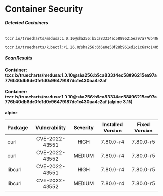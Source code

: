 # Container Security

##### Detected Containers

          tccr.io/truecharts/medusa:1.0.10@sha256:b5ca83334ec58896215ea97a776b40db6de0fe1d0c96479187dc1e430aa4e2af
          tccr.io/truecharts/kubectl:v1.26.0@sha256:6d6e0e50f28b961ed1c1c6a9c140553238641591fbdc9ac7c1a348636f78c552

##### Scan Results

**Container: tccr.io/truecharts/medusa:1.0.10@sha256:b5ca83334ec58896215ea97a776b40db6de0fe1d0c96479187dc1e430aa4e2af**

#### Container: tccr.io/truecharts/medusa:1.0.10@sha256:b5ca83334ec58896215ea97a776b40db6de0fe1d0c96479187dc1e430aa4e2af (alpine 3.15)
    

**alpine**

      
| Package         |    Vulnerability   |   Severity  |  Installed Version | Fixed Version |
|:----------------|:------------------:|:-----------:|:------------------:|:-------------:|
| curl         |    CVE-2022-43551   |   HIGH  |  7.80.0-r4 | 7.80.0-r5 |
| curl         |    CVE-2022-43552   |   MEDIUM  |  7.80.0-r4 | 7.80.0-r5 |
| libcurl         |    CVE-2022-43551   |   HIGH  |  7.80.0-r4 | 7.80.0-r5 |
| libcurl         |    CVE-2022-43552   |   MEDIUM  |  7.80.0-r4 | 7.80.0-r5 |

